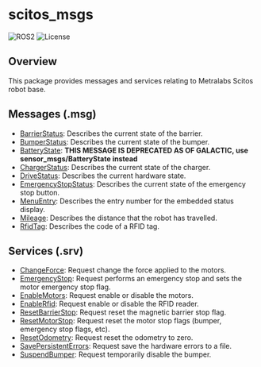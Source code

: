 # scitos_msgs

![ROS2](https://img.shields.io/badge/ros2-galactic-purple?logo=ros&logoColor=white)
![License](https://img.shields.io/badge/license-MIT-green)

## Overview
This package provides messages and services relating to Metralabs Scitos robot base.

## Messages (.msg)
* [BarrierStatus](msg/BarrierStatus.msg): Describes the current state of the barrier.
* [BumperStatus](msg/BumperStatus.msg): Describes the current state of the bumper.
* [BatteryState](msg/BatteryState.msg): **THIS MESSAGE IS DEPRECATED AS OF GALACTIC, use sensor_msgs/BatteryState instead**
* [ChargerStatus](msg/ChargerStatus.msg): Describes the current state of the charger.
* [DriveStatus](msg/DriveStatus.msg): Describes the current hardware state.
* [EmergencyStopStatus](msg/EmergencyStopStatus.msg): Describes the current state of the emergency stop button.
* [MenuEntry](msg/MenuEntry.msg): Describes the entry number for the embedded status display.
* [Mileage](msg/Mileage.msg): Describes the distance that the robot has travelled.
* [RfidTag](msg/RfidTag.msg): Describes the code of a RFID tag.

## Services (.srv)
* [ChangeForce](srv/ChangeForce.srv): Request change the force applied to the motors.
* [EmergencyStop](srv/EmergencyStop.srv): Request performs an emergency stop and sets the motor emergency stop flag.
* [EnableMotors](srv/EnableMotors.srv): Request enable or disable the motors.
* [EnableRfid](srv/EnableRfid.srv): Request enable or disable the RFID reader.
* [ResetBarrierStop](srv/ResetBarrierStop.srv): Request reset the magnetic barrier stop flag.
* [ResetMotorStop](srv/ResetMotorStop.srv): Request reset the motor stop flags (bumper, emergency stop flags, etc).
* [ResetOdometry](srv/ResetOdometry.srv): Request reset the odometry to zero.
* [SavePersistentErrors](srv/SavePersistentErrors.srv): Request save the hardware errors to a file.
* [SuspendBumper](srv/SuspendBumper.srv): Request temporarily disable the bumper.